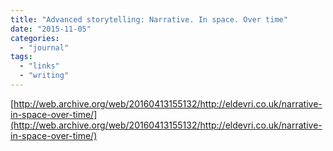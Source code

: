 ```yaml
---
title: "Advanced storytelling: Narrative. In space. Over time"
date: "2015-11-05"
categories: 
  - "journal"
tags: 
  - "links"
  - "writing"
---
```


[http://web.archive.org/web/20160413155132/http://eldevri.co.uk/narrative-in-space-over-time/](http://web.archive.org/web/20160413155132/http://eldevri.co.uk/narrative-in-space-over-time/)
